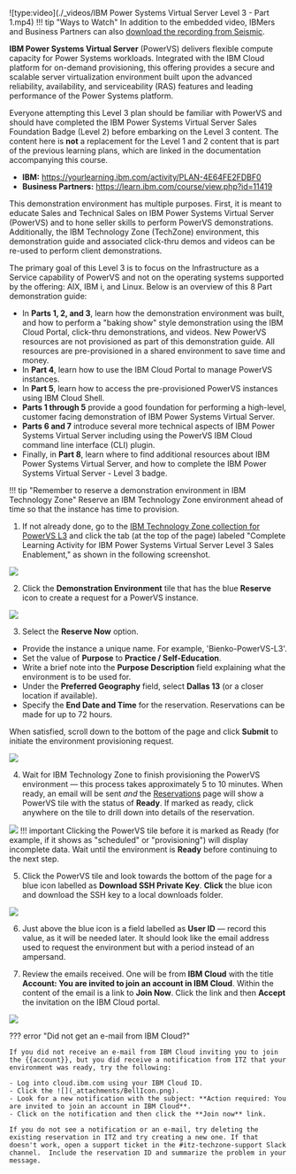 ![type:video](./_videos/IBM Power Systems Virtual Server Level 3 - Part 1.mp4)
!!! tip "Ways to Watch"
    In addition to the embedded video, IBMers and Business Partners can also <a href="https://ibm.seismic.com/Link/Content/DChpTqJ8dqGH68QMBF6jMVQC92gG" target="_blank">download the recording from Seismic</a>.

**IBM Power Systems Virtual Server** (PowerVS) delivers flexible compute capacity for Power Systems workloads. Integrated with the IBM Cloud platform for on-demand provisioning, this offering provides a secure and scalable server virtualization environment built upon the advanced reliability, availability, and serviceability (RAS) features and leading performance of the Power Systems platform.

Everyone attempting this Level 3 plan should be familiar with PowerVS and should have completed the IBM Power Systems Virtual Server Sales Foundation Badge (Level 2) before embarking on the Level 3 content. The content here is **not** a replacement for the Level 1 and 2 content that is part of the previous learning plans, which are linked in the documentation accompanying this course.

- **IBM:** <a href="https://yourlearning.ibm.com/activity/PLAN-4E64FE2FDBF0" target="_blank">https://yourlearning.ibm.com/activity/PLAN-4E64FE2FDBF0</a>
- **Business Partners:** <a href="https://learn.ibm.com/course/view.php?id=11419" target="_blank">https://learn.ibm.com/course/view.php?id=11419</a>

This demonstration environment has multiple purposes. First, it is meant to educate Sales and Technical Sales on IBM Power Systems Virtual Server (PowerVS) and to hone seller skills to perform PowerVS demonstrations. Additionally, the IBM Technology Zone (TechZone) environment, this demonstration guide and associated click-thru demos and videos can be re-used to perform client demonstrations.

The primary goal of this Level 3 is to focus on the Infrastructure as a Service capability of PowerVS and not on the operating systems supported by the offering: AIX, IBM i, and Linux. Below is an overview of this 8 Part demonstration guide:

- In **Parts 1, 2, and 3**, learn how the demonstration environment was built, and how to perform a "baking show" style demonstration using the IBM Cloud Portal, click-thru demonstrations, and videos. New PowerVS resources are not provisioned as part of this demonstration guide. All resources are pre-provisioned in a shared environment to save time and money.
- In **Part 4**, learn how to use the IBM Cloud Portal to manage PowerVS instances.
- In **Part 5**, learn how to access the pre-provisioned PowerVS instances using IBM Cloud Shell.
- **Parts 1 through 5** provide a good foundation for performing a high-level, customer facing demonstration of IBM Power Systems Virtual Server.
- **Parts 6 and 7** introduce several more technical aspects of IBM Power Systems Virtual Server including using the PowerVS IBM Cloud command line interface (CLI) plugin.
- Finally, in **Part 8**, learn where to find additional resources about IBM Power Systems Virtual Server, and how to complete the IBM Power Systems Virtual Server - Level 3 badge.

!!! tip "Remember to reserve a demonstration environment in IBM Technology Zone"
    Reserve an IBM Technology Zone environment ahead of time so that the instance has time to provision.

1. If not already done, go to the <a href="https://techzone.ibm.com/collection/ibm-power-systems-virtual-server-level-3" target="_blank">IBM Technology Zone collection for PowerVS L3</a> and click the tab (at the top of the page) labeled "Complete Learning Activity for IBM Power Systems Virtual Server Level 3 Sales Enablement," as shown in the following screenshot.

![](_attachments/part1_step1.png)

2. Click the **Demonstration Environment** tile that has the blue **Reserve** icon to create a request for a PowerVS instance.

![](_attachments/part1_step2.png)

3. Select the **Reserve Now** option.

- Provide the instance a unique name. For example, 'Bienko-PowerVS-L3'.
- Set the value of **Purpose** to **Practice / Self-Education**.
- Write a brief note into the **Purpose Description** field explaining what the environment is to be used for.
- Under the **Preferred Geography** field, select **Dallas 13** (or a closer location if available).
- Specify the **End Date and Time** for the reservation. Reservations can be made for up to 72 hours.

When satisfied, scroll down to the bottom of the page and click **Submit** to initiate the environment provisioning request.

![](_attachments/part1_step3.png)

4. Wait for IBM Technology Zone to finish provisioning the PowerVS environment — this process takes approximately 5 to 10 minutes. When ready, an email will be sent _and_ the <a href="https://techzone.ibm.com/my/reservations" target="_blank">Reservations</a> page will show a PowerVS tile with the status of **Ready**. If marked as ready, click anywhere on the tile to drill down into details of the reservation.

![](_attachments/part1_step4.png)
!!! important
    Clicking the PowerVS tile before it is marked as Ready (for example, if it shows as "scheduled" or "provisioning") will display incomplete data. Wait until the environment is **Ready** before continuing to the next step.

5. Click the PowerVS tile and look towards the bottom of the page for a blue icon labelled as **Download SSH Private Key**. **Click** the blue icon and download the SSH key to a local downloads folder.

![](_attachments/part1_step5.png)

6. Just above the blue icon is a field labelled as **User ID** — record this value, as it will be needed later. It should look like the email address used to request the environment but with a period instead of an ampersand.

7. Review the emails received. One will be from **IBM Cloud** with the title **Account: You are invited to join an account in IBM Cloud**. Within the content of the email is a link to **Join Now**. Click the link and then **Accept** the invitation on the IBM Cloud portal.

![](_attachments/part1_step7.png)

??? error "Did not get an e-mail from IBM Cloud?"

    If you did not receive an e-mail from IBM Cloud inviting you to join the {{account}}, but you did receive a notification from ITZ that your environment was ready, try the following:

    - Log into cloud.ibm.com using your IBM Cloud ID.
    - Click the ![](_attachments/BellIcon.png).
    - Look for a new notification with the subject: **Action required: You are invited to join an account in IBM Cloud**.
    - Click on the notification and then click the **Join now** link.

    If you do not see a notification or an e-mail, try deleting the existing reservation in ITZ and try creating a new one. If that doesn't work, open a support ticket in the #itz-techzone-support Slack channel.  Include the reservation ID and summarize the problem in your message.